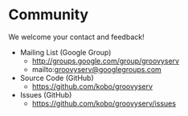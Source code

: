Community
=========

We welcome your contact and feedback!

* Mailing List (Google Group)
    - http://groups.google.com/group/groovyserv
    - mailto:groovyserv@googlegroups.com
* Source Code (GitHub)
    - https://github.com/kobo/groovyserv
* Issues (GitHub)
    - https://github.com/kobo/groovyserv/issues
